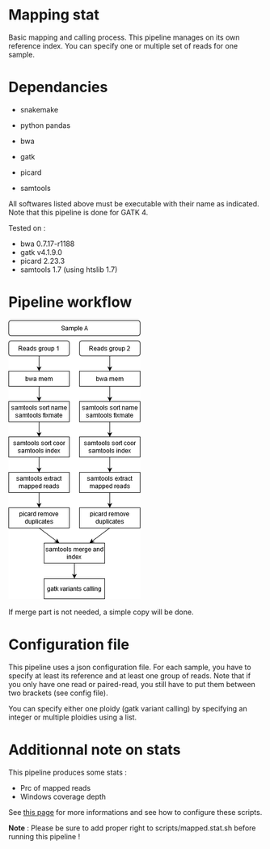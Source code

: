 # Mapping stat

Basic mapping and calling process. This pipeline manages on its own reference index. You can specify one or multiple set of reads for one sample.

# Dependancies

* snakemake
* python pandas

* bwa
* gatk
* picard
* samtools

All softwares listed above must be executable with their name as indicated. Note that this pipeline is done for GATK 4.

Tested on :
* bwa  0.7.17-r1188
* gatk v4.1.9.0
* picard 2.23.3
* samtools 1.7 (using htslib 1.7)

# Pipeline workflow

![pipeline_workflow](image/workflow.png)

If merge part is not needed, a simple copy will be done.

# Configuration file

This pipeline uses a json configuration file. For each sample, you have to specify at least its reference and at least one group of reads. Note that if you only have one read or paired-read, you still have to put them between two brackets (see config file).

You can specify either one ploidy (gatk variant calling) by specifying an integer or multiple ploidies using a list.

# Additionnal note on stats

This pipeline produces some stats :
* Prc of mapped reads
* Windows coverage depth

See [this page](https://github.com/jsgounot/BioScripts/tree/main/MappingStat) for more informations and see how to configure these scripts. 

**Note** : Please be sure to add proper right to scripts/mapped.stat.sh before running this pipeline !

